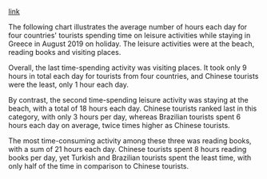 [link](https://www.ielts-writing.info/EXAM/academic_writing_samples_task_1/1227/)

The following chart illustrates the average number of hours each day for four countries' tourists spending time on leisure activities while staying in Greece in August 2019 on holiday. The leisure activities were at the beach, reading books and visiting places.

Overall, the last time-spending activity was visiting places. It took only 9 hours in total each day for tourists from four countries, and Chinese tourists were the least, only 1 hour each day.

By contrast, the second time-spending leisure activity was staying at the beach, with a total of 18 hours each day. Chinese tourists ranked last in this category, with only 3 hours per day, whereas Brazilian tourists spent 6 hours each day on average, twice times higher as Chinese tourists.

The most time-consuming activity among these three was reading books, with a sum of 21 hours each day. Chinese tourists spent 8 hours reading books per day, yet Turkish and Brazilian tourists spent the least time, with only half of the time in comparison to Chinese tourists.
